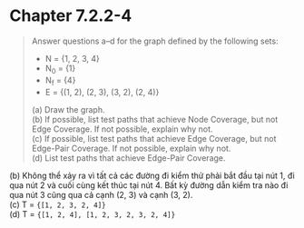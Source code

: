# Chapter 7.2.2-4

> Answer questions a–d for the graph defined by the following sets:
>- N = {1, 2, 3, 4}
>- N<sub>0</sub> = {1}
>- N<sub>f</sub> = {4}
>- E = {(1, 2), (2, 3), (3, 2), (2, 4)}
>
> (a) Draw the graph.\
> (b) If possible, list test paths that achieve Node Coverage, but not Edge Coverage. If not possible, explain why not.\
> (c) If possible, list test paths that achieve Edge Coverage, but not Edge-Pair Coverage. If not possible, explain why not.\
> (d) List test paths that achieve Edge-Pair Coverage.

(b) Không thể xảy ra vì tất cả các đường đi kiểm thử phải bắt đầu tại nút 1, đi qua nút 2 và cuối cùng kết thúc tại nút 4.
Bất kỳ đường dẫn kiểm tra nào đi qua nút 3 cũng qua cả cạnh (2, 3) và cạnh (3, 2).
\
(c) T = ```{[1, 2, 3, 2, 4]}```
\
(d) T = ```{[1, 2, 4], [1, 2, 3, 2, 3, 2, 4]}```
